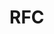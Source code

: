 # RFC <title>

## One-paragraph description of the change.

blah blah blah...

## Context
- Link to something, 

## Cross-cutting concerns
- Link to any ongoing or future work relevant to this change

## Scope

### In scope
- List work being directly addressed with this RFC.

### Out of scope
- List work that is completely out of scope. Use this to keep
    discussions focused. Please note that "future changes" section at the bottom

## Pain
- What internal or external pain are we solving?
- Do not cover benefits of your change, this is covered in the "Rationale" section.

## Proposal

### User Experience
- Explain your change as if you were describing it to a user. We should be able to share this 
    section with a user to solicit feedback.